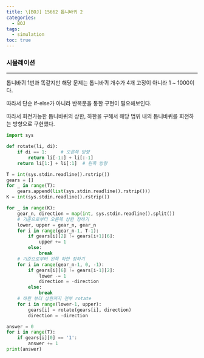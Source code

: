 ```yaml
---
title: \[BOJ] 15662 톱니바퀴 2
categories: 
  - BOJ
tags: 
  - simulation
toc: true
---
```


### 시뮬레이션

---

톱니바퀴 1번과 똑같지만 해당 문제는 톱니바퀴 개수가 4개 고정이 아니라 1 ~ 1000이다.

따라서 단순 if-else가 아니라 반복문을 통한 구현이 필요해보인다.

따라서 회전가능한 톱니바퀴의 상한, 하한을 구해서 해당 범위 내의 톱니바퀴를 회전하는 방향으로 구현했다.

```python
import sys

def rotate(li, di):
    if di == 1:     # 오른쪽 방향
        return li[-1:] + li[:-1]
    return li[1:] + li[:1]  # 왼쪽 방향

T = int(sys.stdin.readline().rstrip())
gears = []
for _ in range(T):
    gears.append(list(sys.stdin.readline().rstrip()))
K = int(sys.stdin.readline().rstrip())

for _ in range(K):
    gear_n, direction = map(int, sys.stdin.readline().split())
    # 기준으로부터 오른쪽 상한 정하기
    lower, upper = gear_n, gear_n
    for i in range(gear_n-1, T-1):
        if gears[i][2] != gears[i+1][6]:
            upper += 1
        else:
            break
    # 기준으로부터 왼쪽 하한 정하기
    for i in range(gear_n-1, 0, -1):
        if gears[i][6] != gears[i-1][2]:
            lower -= 1
            direction = -direction
        else:
            break
    # 하한 부터 상한까지 전부 rotate
    for i in range(lower-1, upper):
        gears[i] = rotate(gears[i], direction)
        direction = -direction

answer = 0
for i in range(T):
    if gears[i][0] == '1':
        answer += 1
print(answer)
```